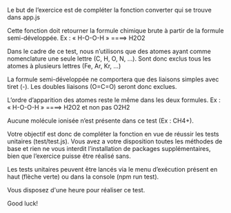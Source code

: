 Le but de l’exercice est de compléter la fonction converter qui se trouve dans app.js

Cette fonction doit retourner la formule chimique brute à partir de la formule semi-développée.
	 Ex : « H-O-O-H » ====> H2O2

Dans le cadre de ce test, nous n’utilisons que des atomes ayant comme nomenclature une seule lettre (C, H, O, N, …). 
Sont donc exclus tous les atomes à plusieurs lettres (Fe, Ar, Kr, …)

La formule semi-développée ne comportera que des liaisons simples avec tiret (-).
Les doubles liaisons (O=C=O) seront donc exclues.

L’ordre d’apparition des atomes reste le même dans les deux formules.
	Ex : « H-O-O-H » ====> H2O2 et non pas O2H2

Aucune molécule ionisée n’est présente dans ce test (Ex : CH4+).

Votre objectif est donc de compléter la fonction en vue de réussir les tests unitaires (test/test.js). Vous avez a votre disposition toutes les méthodes de base et rien ne vous interdit l’installation de packages supplémentaires, bien que l’exercice puisse être réalisé sans.

Les tests unitaires peuvent être lancés via le menu d’exécution présent en haut (flèche verte) ou dans la console (npm run test).

Vous disposez d'une heure pour réaliser ce test.

Good luck!

